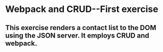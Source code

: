 # Webpack and CRUD--First exercise

## This exercise renders a contact list to the DOM using the JSON server. It employs CRUD and webpack. 
